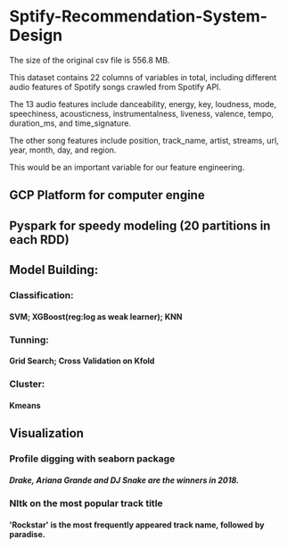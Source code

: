 # Sptify-Recommendation-System-Design

 The size of the original csv file is 556.8 MB.
 
 This dataset contains 22 columns of variables in total, including different audio features of Spotify songs crawled from Spotify API.
 
 The 13 audio features include danceability, energy, key, loudness, mode, speechiness, acousticness, instrumentalness, liveness, valence, tempo, duration_ms, and time_signature. 
 
 The other song features include position, track_name, artist, streams, url, year, month, day, and region. 
 
 This would be an important variable for our feature engineering.

## GCP Platform for computer engine

## Pyspark for speedy modeling (20 partitions in each RDD)

## Model Building:
### Classification:
#### SVM; XGBoost(reg:log as weak learner); KNN
### Tunning:
#### Grid Search; Cross Validation on Kfold

### Cluster:
#### Kmeans

## Visualization
### Profile digging with seaborn package
##### Drake, Ariana Grande and DJ Snake are the winners in 2018.

### Nltk on the most popular track title
#### 'Rockstar' is the most frequently appeared track name, followed by paradise.
